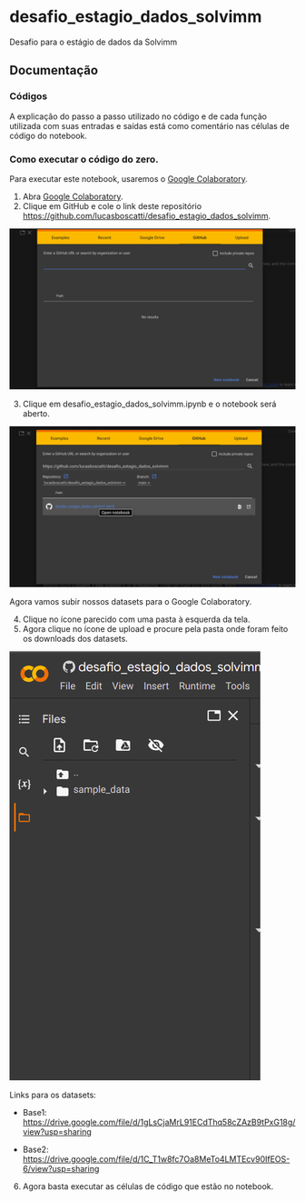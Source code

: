 # desafio_estagio_dados_solvimm
Desafio para o estágio de dados da Solvimm

## Documentação

### Códigos
A explicação do passo a passo utilizado no código e de cada função utilizada com suas entradas e saídas está como comentário nas células de código do notebook.

### Como executar o código do zero.
Para executar este notebook, usaremos o [Google Colaboratory](https://colab.research.google.com/).

1) Abra [Google Colaboratory]('https://colab.research.google.com/').
2) Clique em GitHub e cole o link deste repositório https://github.com/lucasboscatti/desafio_estagio_dados_solvimm.

![](https://github.com/lucasboscatti/desafio_estagio_dados_solvimm/blob/main/images/colab1.png)

3) Clique em desafio_estagio_dados_solvimm.ipynb e o notebook será aberto.

![](https://github.com/lucasboscatti/desafio_estagio_dados_solvimm/blob/main/images/colab2.png)

Agora vamos subir nossos datasets para o Google Colaboratory.

4) Clique no ícone parecido com uma pasta à esquerda da tela. 
5) Agora clique no ícone de upload e procure pela pasta onde foram feito os downloads dos datasets.

![](https://github.com/lucasboscatti/desafio_estagio_dados_solvimm/blob/main/images/colab3.png)

Links para os datasets:
- Base1:
https://drive.google.com/file/d/1gLsCjaMrL91ECdThq58cZAzB9tPxG18g/view?usp=sharing

- Base2:
https://drive.google.com/file/d/1C_T1w8fc7Oa8MeTo4LMTEcv90IfEOS-6/view?usp=sharing

6) Agora basta executar as células de código que estão no notebook.
    